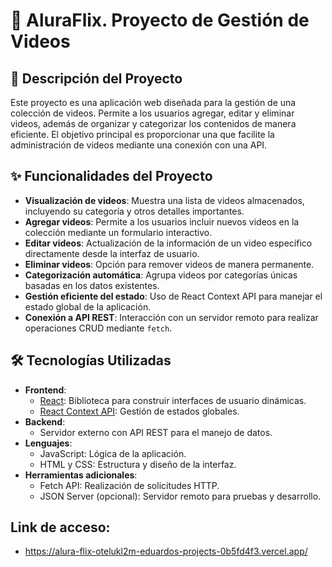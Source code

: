 # 🎥 AluraFlix. Proyecto de Gestión de Videos

## 📖 Descripción del Proyecto
Este proyecto es una aplicación web diseñada para la gestión de una colección de videos. Permite a los usuarios agregar, editar y eliminar videos, además de organizar y categorizar los contenidos de manera eficiente. El objetivo principal es proporcionar una que facilite la administración de videos mediante una conexión con una API.

## ✨ Funcionalidades del Proyecto
- **Visualización de videos**: Muestra una lista de videos almacenados, incluyendo su categoría y otros detalles importantes.
- **Agregar videos**: Permite a los usuarios incluir nuevos videos en la colección mediante un formulario interactivo.
- **Editar videos**: Actualización de la información de un video específico directamente desde la interfaz de usuario.
- **Eliminar videos**: Opción para remover videos de manera permanente.
- **Categorización automática**: Agrupa videos por categorías únicas basadas en los datos existentes.
- **Gestión eficiente del estado**: Uso de React Context API para manejar el estado global de la aplicación.
- **Conexión a API REST**: Interacción con un servidor remoto para realizar operaciones CRUD mediante `fetch`.

## 🛠️ Tecnologías Utilizadas
- **Frontend**:  
  - [React](https://reactjs.org/): Biblioteca para construir interfaces de usuario dinámicas.
  - [React Context API](https://reactjs.org/docs/context.html): Gestión de estados globales.
- **Backend**:  
  - Servidor externo con API REST para el manejo de datos.
- **Lenguajes**:  
  - JavaScript: Lógica de la aplicación.
  - HTML y CSS: Estructura y diseño de la interfaz.
- **Herramientas adicionales**:  
  - Fetch API: Realización de solicitudes HTTP.
  - JSON Server (opcional): Servidor remoto para pruebas y desarrollo.

## Link de acceso:
- https://alura-flix-otelukl2m-eduardos-projects-0b5fd4f3.vercel.app/
